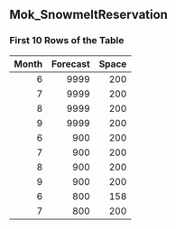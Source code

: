 ## Mok_SnowmeltReservation
### First 10 Rows of the Table
|   Month |   Forecast |   Space |
|--------:|-----------:|--------:|
|       6 |       9999 |     200 |
|       7 |       9999 |     200 |
|       8 |       9999 |     200 |
|       9 |       9999 |     200 |
|       6 |        900 |     200 |
|       7 |        900 |     200 |
|       8 |        900 |     200 |
|       9 |        900 |     200 |
|       6 |        800 |     158 |
|       7 |        800 |     200 |
